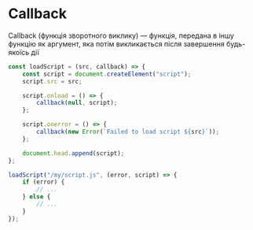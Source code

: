# Callback

Callback (функція зворотного виклику) — функція, передана в іншу функцію як аргумент, яка потім викликається після завершення будь-якоїсь дії

```js
const loadScript = (src, callback) => {
    const script = document.createElement("script");
    script.src = src;

    script.onload = () => {
        callback(null, script);
    };

    script.onerror = () => {
        callback(new Error(`Failed to load script ${src}`));
    };

    document.head.append(script);
};

loadScript("/my/script.js", (error, script) => {
    if (error) {
        // ...
    } else {
        // ...
    }
});
```
